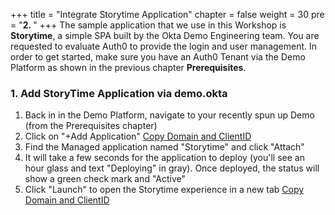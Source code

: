 +++
title = "Integrate Storytime Application"
chapter = false
weight = 30
pre = "<b>2. </b>"
+++
The sample application that we use in this Workshop is **Storytime**, a simple SPA built by the Okta Demo Engineering team. You are requested to evaluate Auth0 to provide the login and user management. In order to get started, make sure you have an Auth0 Tenant via the Demo Platform as shown in the previous chapter **Prerequisites**.

### 1. Add StoryTime Application via demo.okta
1. Back in in the Demo Platform, navigate to your recently spun up Demo (from the Prerequisites chapter)
2. Click on "+Add Application"
[Copy Domain and ClientID](images/AddStoryTimeApplication.png)
3. Find the Managed application named "Storytime" and click "Attach"
4. It will take a few seconds for the application to deploy (you'll see an hour glass and text "Deploying" in gray). Once deployed, the status will show a green check mark and "Active"
5. Click "Launch" to open the Storytime experience in a new tab
[Copy Domain and ClientID](images/Storytime_firstpage.png)

<!-- ### 1. Login to Auth0 Management Console
- If you're using a free trial tenant, sign in to https://manage.auth0.com
- If you're using a CIC tenant from demo.okta, open the management console of your tenant via https://demo.okta

### 2. Create a new Application
1. Go to **Applications** -> **Applications** and click on **+ Create Application**.
2. Enter as Name `CIC Workshop`, select **Single Page Web Application** and click on **Create**.
3. On the prompted Quick Start menu, choose **JavaScript**.
    - Auth0 provides instructions on how to integrate with your existing App or download an example application. We use the sample application cloned from the previous step.
4. Switch to the tab **Settings** and enter as **Allowed Callback URLs**, **Allowed Logout URLs** and **Allowed Web Origins** the callback URL of your application `http://localhost:3000` (If you use Cloud9, the URL is different).
5. Click on **Save Changes**.

![Copy Domain and ClientID](images/20_10_callback_url.png)

### 3. Integrate Application

1. Open the file **auth_config.json**, which is in the root folder of the cloned sample application.
2. Paste the **Domain** and **Client ID** from the **Settings**.
3. **Save** the file.

![Copy Domain and ClientID](images/20_20_Copy_Domain_ClientID.png)

### 3. Test
1. Save your project.
2. Start the application by typing `npm run dev ` into your terminal.
3. Navigate to `http://localhost:3000` and click on login in the top right corner.
    - If an error the error "This site can’t be reached", did you save auth_configuration.json?
4. Click on **Sign up** to create a new user.
5. Accept the consent screen and you are successfully signed in.
6. Click in the top right corner on **Profile** to see the ID Token that the application gets from Auth0.

![Copy Domain and ClientID](images/20_30_user_profile_page.png)

### 4. Next Step
- Congratulations, you now have a working login form!
- If you are doing this lab in a guided class, please wait for your instructor to continue the course.
- Otherwise, you may proceed to customize the user journey. -->